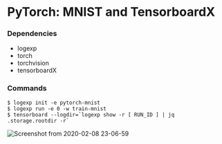 PyTorch: MNIST and TensorboardX
===


### Dependencies

- logexp
- torch
- torchvision
- tensorboardX



### Commands

```
$ logexp init -e pytorch-mnist
$ logexp run -e 0 -w train-mnist
$ tensorboard --logdir=`logexp show -r [ RUN_ID ] | jq .storage.rootdir -r`
```

![Screenshot from 2020-02-08 23-06-59](https://user-images.githubusercontent.com/16734471/74086613-cd356f80-4ac7-11ea-8c53-696eeaff4426.png)

